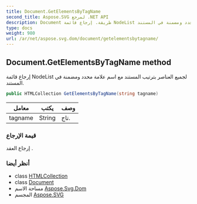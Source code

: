 ```yaml
---
title: Document.GetElementsByTagName
second_title: Aspose.SVG لمرجع .NET API
description: Document طريقة. إرجاع قائمة NodeList لجميع العناصر بترتيب المستند مع اسم علامة محدد ومضمنة في المستند.
type: docs
weight: 980
url: /ar/net/aspose.svg.dom/document/getelementsbytagname/
---
```

## Document.GetElementsByTagName method

إرجاع قائمة NodeList لجميع العناصر بترتيب المستند مع اسم علامة محدد ومضمنة في المستند.

```csharp
public HTMLCollection GetElementsByTagName(string tagname)
```

| معامل | يكتب | وصف |
| --- | --- | --- |
| tagname | String | تاج. |

### قيمة الإرجاع

إرجاع العقد .

### أنظر أيضا

* class [HTMLCollection](../../../aspose.svg.collections/htmlcollection/)
* class [Document](../)
* مساحة الاسم [Aspose.Svg.Dom](../../document/)
* المجسم [Aspose.SVG](../../../)


